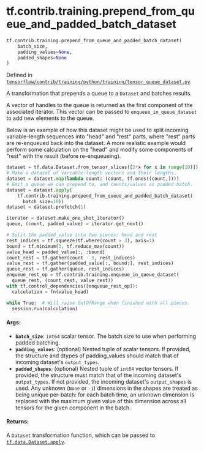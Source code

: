 <div itemscope itemtype="http://developers.google.com/ReferenceObject">
<meta itemprop="name" content="tf.contrib.training.prepend_from_queue_and_padded_batch_dataset" />
<meta itemprop="path" content="Stable" />
</div>

# tf.contrib.training.prepend_from_queue_and_padded_batch_dataset

``` python
tf.contrib.training.prepend_from_queue_and_padded_batch_dataset(
    batch_size,
    padding_values=None,
    padded_shapes=None
)
```



Defined in [`tensorflow/contrib/training/python/training/tensor_queue_dataset.py`](/code/stable/tensorflow/contrib/training/python/training/tensor_queue_dataset.py).

A transformation that prepends a queue to a `Dataset` and batches results.

A vector of handles to the queue is returned as the first component of the
associated iterator.  This vector can be passed to `enqueue_in_queue_dataset`
to add new elements to the queue.

Below is an example of how this dataset might be used to split incoming
variable-length sequences into "head" and "rest" parts, where "rest" parts
are re-enqueued back into the dataset.  A more realistic example would
perform some calculation on the "head" and modify some components of "rest"
with the result (before re-enqueueing).

```python
dataset = tf.data.Dataset.from_tensor_slices([2*x for x in range(10)])
# Make a dataset of variable-length vectors and their lengths.
dataset = dataset.map(lambda count: (count, tf.ones((count,))))
# Emit a queue we can prepend to, and counts/values as padded batch.
dataset = dataset.apply(
    tf.contrib.training.prepend_from_queue_and_padded_batch_dataset(
      batch_size=10))
dataset = dataset.prefetch(1)

iterator = dataset.make_one_shot_iterator()
queue, (count, padded_value) = iterator.get_next()

# Split the padded_value into two pieces: head and rest
rest_indices = tf.squeeze(tf.where(count > 3), axis=1)
bound = tf.minimum(3, tf.reduce_max(count))
value_head = padded_value[:, :bound]
count_rest = tf.gather(count - 3, rest_indices)
value_rest = tf.gather(padded_value[:, bound:], rest_indices)
queue_rest = tf.gather(queue, rest_indices)
enqueue_rest_op = tf.contrib.training.enqueue_in_queue_dataset(
  queue_rest, (count_rest, value_rest))
with tf.control_dependencies([enqueue_rest_op]):
  calculation = fn(value_head)

while True:  # Will raise OutOfRange when finished with all pieces.
  session.run(calculation)
```

#### Args:

* <b>`batch_size`</b>: `int64` scalar tensor.  The batch size to use when performing
    padded batching.
* <b>`padding_values`</b>: (optional) Nested tuple of scalar tensors.  If provided,
    the structure and dtypes of padding_values should match that of
    incoming dataset's `output_types`.
* <b>`padded_shapes`</b>: (optional) Nested tuple of `int64` vector tensors.
    If provided, the structure must match that of the incoming dataset's
    `output_types`.  If not provided, the incoming dataset's `output_shapes`
    is used.  Any unknown (`None` or `-1`) dimensions in the shapes are
    treated as being unique per-batch: for each batch time, an unknown
    dimension is replaced with the maximum given value of this dimension
    across all tensors for the given component in the batch.


#### Returns:

A `Dataset` transformation function, which can be passed to
<a href="../../../tf/data/Dataset.md#apply"><code>tf.data.Dataset.apply</code></a>.